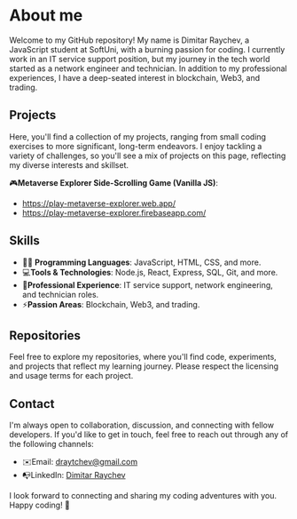 

<!--
**dimitarraychev/dimitarraychev** is a ✨ _special_ ✨ repository because its `README.md` (this file) appears on your GitHub profile.

Here are some ideas to get you started:

- 🔭 I’m currently working on ...
- 🌱 I’m currently learning ...
- 👯 I’m looking to collaborate on ...
- 🤔 I’m looking for help with ...
- 💬 Ask me about ...
- 📫 How to reach me: ...
- 😄 Pronouns: ...
- ⚡ Fun fact: ...
-->

# About me

Welcome to my GitHub repository! My name is Dimitar Raychev, a JavaScript student at SoftUni, with a burning passion for coding. I currently work in an IT service support position, but my journey in the tech world started as a network engineer and technician. In addition to my professional experiences, I have a deep-seated interest in blockchain, Web3, and trading.

## Projects

Here, you'll find a collection of my projects, ranging from small coding exercises to more significant, long-term endeavors. I enjoy tackling a variety of challenges, so you'll see a mix of projects on this page, reflecting my diverse interests and skillset.

🎮**Metaverse Explorer Side-Scrolling Game (Vanilla JS)**:
- https://play-metaverse-explorer.web.app/
- https://play-metaverse-explorer.firebaseapp.com/

## Skills

- 👨‍💻 **Programming Languages**: JavaScript, HTML, CSS, and more.
- 💻**Tools & Technologies**: Node.js, React, Express, SQL, Git, and more.
- 🔧**Professional Experience**: IT service support, network engineering, and technician roles.
- ⚡**Passion Areas**: Blockchain, Web3, and trading.

## Repositories

Feel free to explore my repositories, where you'll find code, experiments, and projects that reflect my learning journey. Please respect the licensing and usage terms for each project.

## Contact

I'm always open to collaboration, discussion, and connecting with fellow developers. If you'd like to get in touch, feel free to reach out through any of the following channels:

- ✉️Email: draytchev@gmail.com
- 📭LinkedIn: [Dimitar Raychev](https://linkedin.com/in/dimitaraychev)

I look forward to connecting and sharing my coding adventures with you. Happy coding! 🚀
